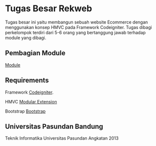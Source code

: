 # Tugas Besar Rekweb
Tugas besar ini yaitu membangun sebuah website Ecommerce dengan menggunakan konsep HMVC pada Framework Codeigniter.
Tugas dibagi perkelompok terdiri dari 5-6 orang yang bertanggung jawab terhadap module yang dibagi.

## Pembagian Module
[Module](https://github.com/TIF13D/Rekweb/blob/master/README.md)

## Requirements

Framework [Codeigniter](http://www.codeigniter.com/docs).

HMVC [Modular Extension](https://bitbucket.org/wiredesignz/codeigniter-modular-extensions-hmv)

Bootstrap [Bootstrap](http://getbootstrap.com/getting-started/)

## Universitas Pasundan Bandung

Teknik Informatika Universitas Pasundan Angkatan 2013